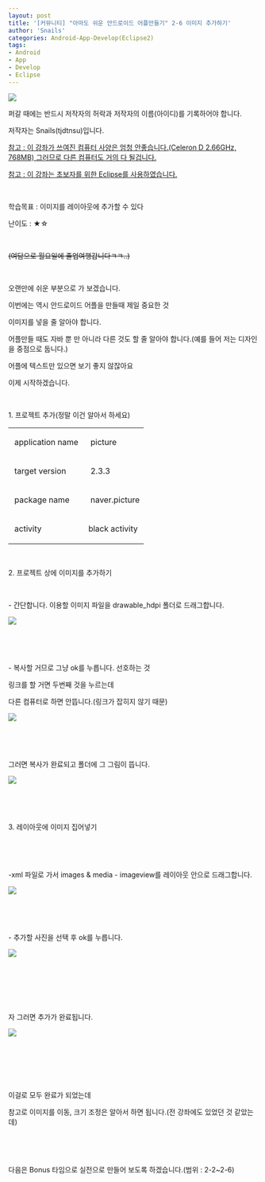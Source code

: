 ```yaml
---
layout: post
title: '[커뮤니티] "아마도 쉬운 안드로이드 어플만들기" 2-6 이미지 추가하기'
author: 'Snails'
categories: Android-App-Develop(Eclipse2)
tags:
- Android
- App
- Develop
- Eclipse
---
```



<script> location.href='https://cafe.naver.com/develoid/246443' ; </script>

<p><img src="https://dthumb-phinf.pstatic.net/?src=%22http%3A%2F%2Fpostfiles11.naver.net%2F20130517_266%2Ftjdtnsu_1368772568157vEMv8_JPEG%2Fand.jpg%3Ftype%3Dw2%22&amp;type=cafe_wa740"></p>
<p>퍼갈 때에는 반드시 저작자의 허락과 저작자의 이름(아이디)를 기록하어야 합니다.</p>
<p>저작자는 Snails(tjdtnsu)입니다.</p>
<p><u>참고 : 이 강좌가 쓰여진 컴퓨터 사양은 엄청 안좋습니다.(Celeron D 2.66GHz, 768MB) 그러므로 다른 컴퓨터도 거의 다 될겁니다.</u>&nbsp;</p>
<p><u>참고 : 이 강좌는 초보자를 위한 Eclipse를 사용하였습니다.</u></p>
<p>&nbsp;</p>
<p>학습목표 : 이미지를 레이아웃에 추가할 수 있다&nbsp;</p>
<p>난이도 : ★☆</p>
<p>&nbsp;</p>
<p><strike>(여담으로 월요일에 졸업여행갑니다ㅋㅋ..)</strike></p>
<p>&nbsp;</p>
<p>오랜만에 쉬운 부분으로 가 보겠습니다. </p>
<p>이번에는 역시 안드로이드 어플을 만들때 제일 중요한 것</p>
<p>이미지를 넣을 줄 알아야 합니다.</p>
<p>어플만들 때도 자바 뿐 만 아니라 다른 것도 할 줄 알아야 합니다.(예를 들어 저는 디자인을 중점으로 둡니다.)</p>
<p>어플에 텍스트만 있으면 보기 좋지 않잖아요</p>
<p>이제 시작하겠습니다.</p>
<p>&nbsp;</p>
<p>1. 프로젝트 추가(정말 이건 알아서 하세요)</p>














<table><tbody><tr><td  ><p>&nbsp;application name&nbsp;</p>
</td><td  ><p>&nbsp;picture</p>
</td></tr><tr><td  ><p>&nbsp;target version&nbsp;</p>
</td><td  ><p>&nbsp;2.3.3</p>
</td></tr><tr><td  ><p>&nbsp;package name&nbsp;</p>
</td><td  ><p>&nbsp;naver.picture</p>
</td></tr><tr><td  ><p>&nbsp;activity</p>
</td><td  ><p>black activity&nbsp;</p>
</td></tr></tbody></table><p>&nbsp;</p>
<p>2. 프로젝트 상에 이미지를 추가하기</p>
<p>&nbsp;</p>
<p>- 간단합니다. 이용할 이미지 파일을 drawable_hdpi 폴더로 드래그합니다.&nbsp;</p>
<p><img src="https://dthumb-phinf.pstatic.net/?src=%22http%3A%2F%2Fblogfiles.naver.net%2F20130518_184%2Ftjdtnsu_1368886021422o0HIy_JPEG%2F%25C1%25A6%25B8%25F1_%25BE%25F8%25C0%25BD.JPG%22&amp;type=cafe_wa740"></p>
<p>&nbsp;</p>
<p>&nbsp;</p>
<p>- 복사할 거므로 그냥 ok를 누릅니다. 선호하는 것&nbsp;</p>
<p>링크를 할 거면 두번째 것을 누르는데</p>
<p>다른 컴퓨터로 하면 안뜹니다.(링크가 잡히지 않기 때문)</p>
<p><img src="https://dthumb-phinf.pstatic.net/?src=%22http%3A%2F%2Fblogfiles.naver.net%2F20130518_270%2Ftjdtnsu_1368886175382DRTCT_JPEG%2F%25C1%25A6%25B8%25F1_%25BE%25F8%25C0%25BD.JPG%22&amp;type=cafe_wa740"></p>
<p>&nbsp;</p>
<p>&nbsp;</p>
<p>그러면 복사가 완료되고 폴더에 그 그림이 뜹니다.</p>
<p><img src="https://dthumb-phinf.pstatic.net/?src=%22http%3A%2F%2Fblogfiles.naver.net%2F20130518_102%2Ftjdtnsu_1368886237970UiQoy_JPEG%2F%25C1%25A6%25B8%25F1_%25BE%25F8%25C0%25BD.JPG%22&amp;type=cafe_wa740"></p>
<p>&nbsp;</p>
<p>&nbsp;</p>
<p>3. 레이아웃에 이미지 집어넣기</p>
<p>&nbsp;</p>
<p>&nbsp;</p>
<p>-xml 파일로 가서 images &amp; media - imageview를 레이아웃 안으로 드래그합니다.</p>
<p><img src="https://dthumb-phinf.pstatic.net/?src=%22http%3A%2F%2Fblogfiles.naver.net%2F20130518_70%2Ftjdtnsu_1368886355598ADCN6_JPEG%2F%25C1%25A6%25B8%25F1_%25BE%25F8%25C0%25BD.JPG%22&amp;type=cafe_wa740"></p>
<p>&nbsp;</p>
<p>&nbsp;</p>
<p>- 추가할 사진을 선택 후 ok를 누릅니다.</p>
<p><img src="https://dthumb-phinf.pstatic.net/?src=%22http%3A%2F%2Fblogfiles.naver.net%2F20130518_290%2Ftjdtnsu_13688864394722oHyH_JPEG%2F%25C1%25A6%25B8%25F1_%25BE%25F8%25C0%25BD.JPG%22&amp;type=cafe_wa740">&nbsp;</p>
<p>&nbsp;</p>
<p>&nbsp;</p>
<p>&nbsp;</p>
<p>자 그러면 추가가 완료됩니다.</p>
<p><img src="https://dthumb-phinf.pstatic.net/?src=%22http%3A%2F%2Fblogfiles.naver.net%2F20130518_202%2Ftjdtnsu_13688864888190zwtY_JPEG%2F%25C1%25A6%25B8%25F1_%25BE%25F8%25C0%25BD.JPG%22&amp;type=cafe_wa740"></p>
<p>&nbsp;</p>
<p>&nbsp;</p>
<p>&nbsp;</p>
<p>이걸로 모두 완료가 되었는데</p>
<p>참고로 이미지를 이동, 크기 조정은 알아서 하면 됩니다.(전 강좌에도 있었던 것 같았는데)</p>
<p>&nbsp;</p>
<p>&nbsp;</p>
<p>다음은 Bonus 타임으로 실전으로 만들어 보도록 하겠습니다.(범위 : 2-2~2-6)&nbsp;</p>
